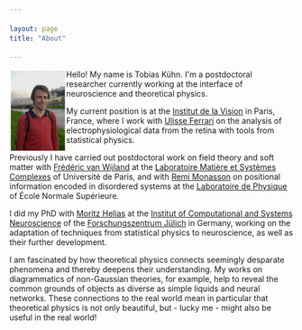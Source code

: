 ```yaml
---

layout: page
title: "About"

---
```


<img align ="left" src="TK_in_Salzburg_with_margins.jpg" alt = "Tobias Kuehn" width = "20%" height = "20%" title = "Tobias Kuehn">

Hello! My name is Tobias Kühn. I'm a postdoctoral researcher currently working at the interface of neuroscience and theoretical physics.

My current position is at the [Institut de la Vision](https://www.institut-vision.org/en/) in Paris, France, where I work with [Ulisse Ferrari](https://scholar.google.it/citations?user=89XheA0AAAAJ&hl=it) on the analysis of electrophysiological data from the retina with tools from statistical physics. 

Previously I have carried out postdoctoral work on field theory and soft matter with [Frédéric van Wijland](https://scholar.google.fr/citations?user=tTppDosAAAAJ&hl=en) at the [Laboratoire Matière et Systèmes Complexes](http://www.msc.univ-paris-diderot.fr) of Université de Paris, and with [Remi Monasson](https://scholar.google.com/citations?user=J6LkBeUAAAAJ&hl=fr) on positional information encoded in disordered systems at the [Laboratoire de Physique](https://www.lpens.ens.psl.eu/?lang=en) of École Normale Supérieure.

I did my PhD with [Moritz Helias](https://scholar.google.de/citations?user=NZQ_gSAAAAAJ&hl=en) at the [Institut of Computational and Systems Neuroscience](https://www.fz-juelich.de/de/inm/inm-6) of the [Forschungszentrum Jülich](https://www.fz-juelich.de/de) in Germany, working on the adaptation of techniques from statistical physics to neuroscience, as well as their further development.

I am fascinated by how theoretical physics connects seemingly desparate phenomena and thereby deepens their understanding. My works on diagrammatics of non-Gaussian theories, for example, help to reveal the common grounds of objects as diverse as simple liquids and neural networks. These connections to the real world mean in particular that theoretical physics is not only beautiful, but - lucky me - might also be useful in the real world!

